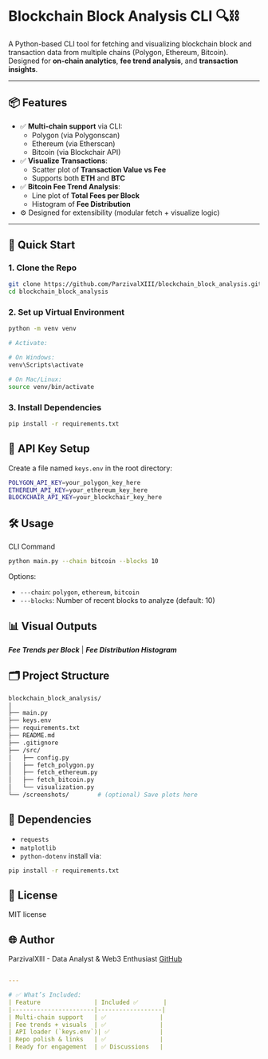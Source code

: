 # Blockchain Block Analysis CLI 🔍⛓️

A Python-based CLI tool for fetching and visualizing blockchain block and transaction data from multiple chains (Polygon, Ethereum, Bitcoin). Designed for **on-chain analytics**, **fee trend analysis**, and **transaction insights**.

---

## 📦 Features
- ✅ **Multi-chain support** via CLI:
  - Polygon (via Polygonscan)
  - Ethereum (via Etherscan)
  - Bitcoin (via Blockchair API)
- ✅ **Visualize Transactions**:
  - Scatter plot of **Transaction Value vs Fee**
  - Supports both **ETH** and **BTC**
- ✅ **Bitcoin Fee Trend Analysis**:
  - Line plot of **Total Fees per Block**
  - Histogram of **Fee Distribution**
- ⚙️ Designed for extensibility (modular fetch + visualize logic)

---

## 🚀 Quick Start

### 1. Clone the Repo
```bash
git clone https://github.com/ParzivalXIII/blockchain_block_analysis.git
cd blockchain_block_analysis
```

### 2. Set up Virtual Environment
```bash
python -m venv venv

# Activate:

# On Windows:
venv\Scripts\activate

# On Mac/Linux:
source venv/bin/activate
```

### 3. Install Dependencies
```bash
pip install -r requirements.txt
```

## 🔑 API Key Setup
Create a file named ```keys.env``` in the root directory:
```bash
POLYGON_API_KEY=your_polygon_key_here
ETHEREUM_API_KEY=your_ethereum_key_here
BLOCKCHAIR_API_KEY=your_blockchair_key_here
```

## 🛠️ Usage
CLI Command
```bash
python main.py --chain bitcoin --blocks 10
```
Options:
* ```---chain```: ```polygon```, ```ethereum```, ```bitcoin```
* ```---blocks```: Number of recent blocks to analyze (default: 10)

## 📊 Visual Outputs
***Fee Trends per Block***	    |    ***Fee Distribution Histogram***

## 🗂️ Project Structure
```bash
blockchain_block_analysis/
│
├── main.py
├── keys.env             
├── requirements.txt
├── README.md
├── .gitignore
├── /src/
│   ├── config.py
│   ├── fetch_polygon.py
│   ├── fetch_ethereum.py
│   ├── fetch_bitcoin.py
│   └── visualization.py
└── /screenshots/        # (optional) Save plots here
```

## 📌 Dependencies
* ```requests```
* ```matplotlib```
* ```python-dotenv```
install via:
```bash
pip install -r requirements.txt
```

## 📄 License
MIT license

## 🌐 Author
ParzivalXIII - Data Analyst & Web3 Enthusiast
[GitHub](https://github.com/ParzivalXIII)
```yaml

---

# ✅ What’s Included:
| Feature               | Included ✅       |
|-----------------------|------------------|
| Multi-chain support   | ✅               |
| Fee trends + visuals  | ✅               |
| API loader (`keys.env`)| ✅              |
| Repo polish & links   | ✅               |
| Ready for engagement  | ✅ Discussions   |

```
